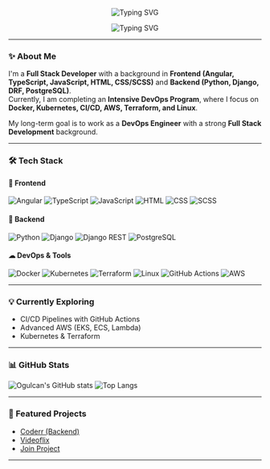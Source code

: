 <p align="center">
  <img
    src="https://readme-typing-svg.herokuapp.com?size=32&duration=2400&pause=600&color=F75C7E&center=true&vCenter=true&width=800&lines=Hi+there,+I'm+Ogulcan+Erdag+👋"
    alt="Typing SVG"
  />
</p>

<p align="center">
  <img
    src="https://readme-typing-svg.herokuapp.com?size=22&duration=2400&pause=600&color=58A6FF&center=true&vCenter=true&width=800&lines=Full+Stack+Developer+|+DevOps+Engineer+in+Training;Always+Learning+|+Open+for+Opportunities"
    alt="Typing SVG"
  />
</p>

---

### ✨ About Me
I'm a **Full Stack Developer** with a background in **Frontend (Angular, TypeScript, JavaScript, HTML, CSS/SCSS)** and **Backend (Python, Django, DRF, PostgreSQL)**.  
Currently, I am completing an **Intensive DevOps Program**, where I focus on **Docker, Kubernetes, CI/CD, AWS, Terraform, and Linux**.  

My long-term goal is to work as a **DevOps Engineer** with a strong **Full Stack Development** background.  

---

### 🛠 Tech Stack

#### 🚀 Frontend
![Angular](https://img.shields.io/badge/Angular-DD0031?style=for-the-badge&logo=angular&logoColor=white)
![TypeScript](https://img.shields.io/badge/TypeScript-3178C6?style=for-the-badge&logo=typescript&logoColor=white)
![JavaScript](https://img.shields.io/badge/JavaScript-F7DF1E?style=for-the-badge&logo=javascript&logoColor=black)
![HTML](https://img.shields.io/badge/HTML5-E34F26?style=for-the-badge&logo=html5&logoColor=white)
![CSS](https://img.shields.io/badge/CSS3-1572B6?style=for-the-badge&logo=css3&logoColor=white)
![SCSS](https://img.shields.io/badge/SCSS-CC6699?style=for-the-badge&logo=sass&logoColor=white)

#### 🔧 Backend
![Python](https://img.shields.io/badge/Python-3776AB?style=for-the-badge&logo=python&logoColor=white)
![Django](https://img.shields.io/badge/Django-092E20?style=for-the-badge&logo=django&logoColor=white)
![Django REST](https://img.shields.io/badge/DRF-ff1709?style=for-the-badge&logo=django&logoColor=white)
![PostgreSQL](https://img.shields.io/badge/PostgreSQL-316192?style=for-the-badge&logo=postgresql&logoColor=white)

#### ☁ DevOps & Tools
![Docker](https://img.shields.io/badge/Docker-2496ED?style=for-the-badge&logo=docker&logoColor=white)
![Kubernetes](https://img.shields.io/badge/Kubernetes-326CE5?style=for-the-badge&logo=kubernetes&logoColor=white)
![Terraform](https://img.shields.io/badge/Terraform-844FBA?style=for-the-badge&logo=terraform&logoColor=white)
![Linux](https://img.shields.io/badge/Linux-FCC624?style=for-the-badge&logo=linux&logoColor=black)
![GitHub Actions](https://img.shields.io/badge/GitHub%20Actions-2088FF?style=for-the-badge&logo=githubactions&logoColor=white)
![AWS](https://img.shields.io/badge/AWS-232F3E?style=for-the-badge&logo=amazon-aws&logoColor=white)

---

### 💡 Currently Exploring
- CI/CD Pipelines with GitHub Actions  
- Advanced AWS (EKS, ECS, Lambda)  
- Kubernetes & Terraform  

---

### 📊 GitHub Stats
![Ogulcan's GitHub stats](https://github-readme-stats.vercel.app/api?username=OgulcanErdag&show_icons=true&theme=radical)
![Top Langs](https://github-readme-stats.vercel.app/api/top-langs/?username=OgulcanErdag&layout=compact&theme=radical)

---

### 🚀 Featured Projects
- [Coderr (Backend)](https://github.com/OgulcanErdag/Coderr)  
- [Videoflix](https://github.com/OgulcanErdag/Videoflix)  
- [Join Project](https://github.com/OgulcanErdag/Join)  

---
